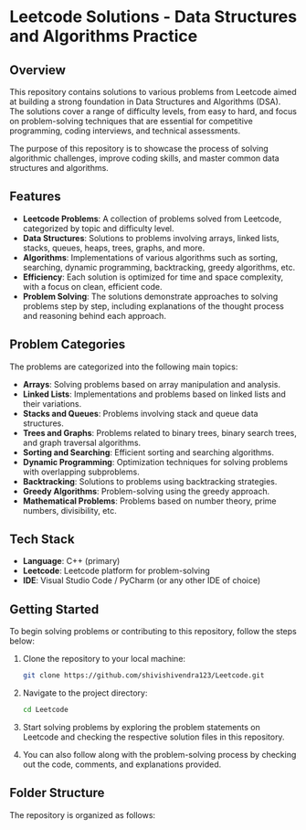 # Leetcode Solutions - Data Structures and Algorithms Practice

## Overview

This repository contains solutions to various problems from Leetcode aimed at building a strong foundation in Data Structures and Algorithms (DSA). The solutions cover a range of difficulty levels, from easy to hard, and focus on problem-solving techniques that are essential for competitive programming, coding interviews, and technical assessments.

The purpose of this repository is to showcase the process of solving algorithmic challenges, improve coding skills, and master common data structures and algorithms.

## Features

- **Leetcode Problems**: A collection of problems solved from Leetcode, categorized by topic and difficulty level.
- **Data Structures**: Solutions to problems involving arrays, linked lists, stacks, queues, heaps, trees, graphs, and more.
- **Algorithms**: Implementations of various algorithms such as sorting, searching, dynamic programming, backtracking, greedy algorithms, etc.
- **Efficiency**: Each solution is optimized for time and space complexity, with a focus on clean, efficient code.
- **Problem Solving**: The solutions demonstrate approaches to solving problems step by step, including explanations of the thought process and reasoning behind each approach.

## Problem Categories

The problems are categorized into the following main topics:

- **Arrays**: Solving problems based on array manipulation and analysis.
- **Linked Lists**: Implementations and problems based on linked lists and their variations.
- **Stacks and Queues**: Problems involving stack and queue data structures.
- **Trees and Graphs**: Problems related to binary trees, binary search trees, and graph traversal algorithms.
- **Sorting and Searching**: Efficient sorting and searching algorithms.
- **Dynamic Programming**: Optimization techniques for solving problems with overlapping subproblems.
- **Backtracking**: Solutions to problems using backtracking strategies.
- **Greedy Algorithms**: Problem-solving using the greedy approach.
- **Mathematical Problems**: Problems based on number theory, prime numbers, divisibility, etc.

## Tech Stack

- **Language**: C++ (primary)
- **Leetcode**: Leetcode platform for problem-solving
- **IDE**: Visual Studio Code / PyCharm (or any other IDE of choice)

## Getting Started

To begin solving problems or contributing to this repository, follow the steps below:

1. Clone the repository to your local machine:
    ```bash
    git clone https://github.com/shivishivendra123/Leetcode.git
    ```

2. Navigate to the project directory:
    ```bash
    cd Leetcode
    ```

3. Start solving problems by exploring the problem statements on Leetcode and checking the respective solution files in this repository.

4. You can also follow along with the problem-solving process by checking out the code, comments, and explanations provided.

## Folder Structure

The repository is organized as follows:

